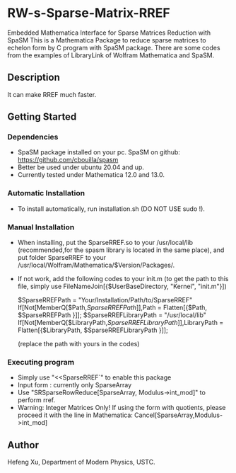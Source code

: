 
# RW-s-Sparse-Matrix-RREF

Embedded Mathematica Interface for Sparse Matrices Reduction with SpaSM
This is a Mathematica Package to reduce sparse matrices to echelon form by C program with SpaSM package.
There are some codes from the examples of LibraryLink of Wolfram Mathematica and SpaSM.

## Description

It can make RREF much faster.

## Getting Started

### Dependencies

* SpaSM package installed on your pc. SpaSM on github: https://github.com/cbouilla/spasm
* Better be used under ubuntu 20.04 and up.
* Currently tested under Mathematica 12.0 and 13.0.

### Automatic Installation

* To install automatically, run installation.sh (DO NOT USE sudo !). 

### Manual Installation

* When installing, put the SparseRREF.so to your /usr/local/lib (recommended,for the spasm library is located in the same place), and put folder SparseRREF to your /usr/local/Wolfram/Mathematica/$Version/Packages/.
* If not work, add the following codes to your init.m (to get the path to this file, simply use        FileNameJoin[{$UserBaseDirectory, "Kernel", "init.m"}])
    
    
    $SparseRREFPath = "Your/Installation/Path/to/SparseRREF"
    If[Not[MemberQ[$Path,$SparseRREFPath]],$Path = Flatten[{$Path, $SparseRREFPath }]];
    $SparseRREFLibraryPath = "/usr/local/lib"
    If[Not[MemberQ[$LibraryPath,$SparseRREFLibraryPath]],$LibraryPath = Flatten[{$LibraryPath, $SparseRREFLibraryPath }]];
    
     (replace the path with yours in the codes)

### Executing program

* Simply use  "<<SparseRREF`" to enable this package
* Input form : currently only SparseArray
* Use "SRSparseRowReduce[SparseArray, Modulus->int_mod]" to perform rref.
* Warning: Integer Matrices Only! If using the form with quotients, please proceed it with the line in Mathematica:
   Cancel[SparseArray,Modulus->int_mod] 


## Author

Hefeng Xu, Department of Modern Physics, USTC.
